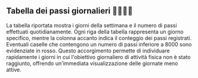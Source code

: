 ## Tabella dei passi giornalieri 🚶🏻‍♂️‍➡️
La tabella riportata mostra i giorni della settimana e il numero di passi effettuati quotidianamente. 
Ogni riga della tabella rappresenta un giorno specifico, mentre la colonna accanto indica il conteggio dei passi registrati.
Eventuali caselle che contengono un numero di passi inferiore a 8000 sono evidenziate in rosso. 
Questo accorgimento permette di individuare rapidamente i giorni in cui l'obiettivo giornaliero di attività fisica non è stato raggiunto, offrendo un'immediata visualizzazione delle giornate meno attive.